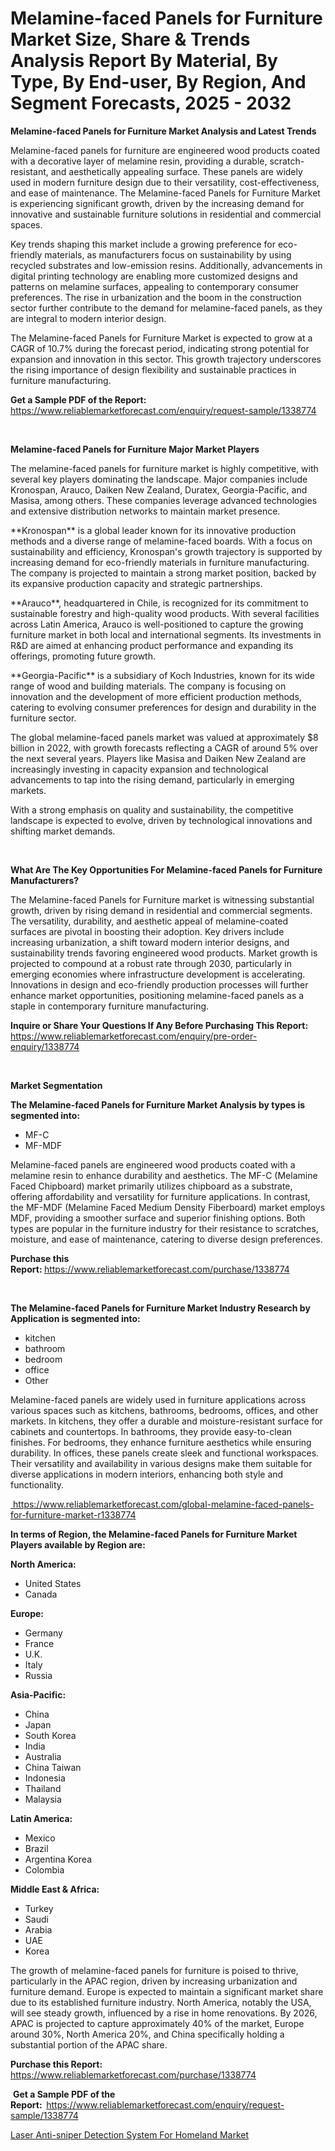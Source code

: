 <p><h1>Melamine-faced Panels for Furniture Market Size, Share & Trends Analysis Report By Material, By Type, By End-user, By Region, And Segment Forecasts, 2025 - 2032</h1></p><p><strong>Melamine-faced Panels for Furniture Market Analysis and Latest Trends</strong></p>
<p><p>Melamine-faced panels for furniture are engineered wood products coated with a decorative layer of melamine resin, providing a durable, scratch-resistant, and aesthetically appealing surface. These panels are widely used in modern furniture design due to their versatility, cost-effectiveness, and ease of maintenance. The Melamine-faced Panels for Furniture Market is experiencing significant growth, driven by the increasing demand for innovative and sustainable furniture solutions in residential and commercial spaces.</p><p>Key trends shaping this market include a growing preference for eco-friendly materials, as manufacturers focus on sustainability by using recycled substrates and low-emission resins. Additionally, advancements in digital printing technology are enabling more customized designs and patterns on melamine surfaces, appealing to contemporary consumer preferences. The rise in urbanization and the boom in the construction sector further contribute to the demand for melamine-faced panels, as they are integral to modern interior design.</p><p>The Melamine-faced Panels for Furniture Market is expected to grow at a CAGR of 10.7% during the forecast period, indicating strong potential for expansion and innovation in this sector. This growth trajectory underscores the rising importance of design flexibility and sustainable practices in furniture manufacturing.</p></p>
<p><strong>Get a Sample PDF of the Report:&nbsp;</strong> <a href="https://www.reliablemarketforecast.com/enquiry/request-sample/1338774?utm_campaign=2533&utm_medium=2&utm_source=Github&utm_content=ia&utm_term=27032025&utm_id=melamine-faced-panels-for-furniture">https://www.reliablemarketforecast.com/enquiry/request-sample/1338774</a></p>
<p>&nbsp;</p>
<p><strong>Melamine-faced Panels for Furniture Major Market Players</strong></p>
<p><p>The melamine-faced panels for furniture market is highly competitive, with several key players dominating the landscape. Major companies include Kronospan, Arauco, Daiken New Zealand, Duratex, Georgia-Pacific, and Masisa, among others. These companies leverage advanced technologies and extensive distribution networks to maintain market presence.</p><p>**Kronospan** is a global leader known for its innovative production methods and a diverse range of melamine-faced boards. With a focus on sustainability and efficiency, Kronospan's growth trajectory is supported by increasing demand for eco-friendly materials in furniture manufacturing. The company is projected to maintain a strong market position, backed by its expansive production capacity and strategic partnerships.</p><p>**Arauco**, headquartered in Chile, is recognized for its commitment to sustainable forestry and high-quality wood products. With several facilities across Latin America, Arauco is well-positioned to capture the growing furniture market in both local and international segments. Its investments in R&D are aimed at enhancing product performance and expanding its offerings, promoting future growth.</p><p>**Georgia-Pacific** is a subsidiary of Koch Industries, known for its wide range of wood and building materials. The company is focusing on innovation and the development of more efficient production methods, catering to evolving consumer preferences for design and durability in the furniture sector.</p><p>The global melamine-faced panels market was valued at approximately $8 billion in 2022, with growth forecasts reflecting a CAGR of around 5% over the next several years. Players like Masisa and Daiken New Zealand are increasingly investing in capacity expansion and technological advancements to tap into the rising demand, particularly in emerging markets.</p><p>With a strong emphasis on quality and sustainability, the competitive landscape is expected to evolve, driven by technological innovations and shifting market demands.</p></p>
<p>&nbsp;</p>
<p><strong>What Are The Key Opportunities For Melamine-faced Panels for Furniture Manufacturers?</strong></p>
<p><p>The Melamine-faced Panels for Furniture market is witnessing substantial growth, driven by rising demand in residential and commercial segments. The versatility, durability, and aesthetic appeal of melamine-coated surfaces are pivotal in boosting their adoption. Key drivers include increasing urbanization, a shift toward modern interior designs, and sustainability trends favoring engineered wood products. Market growth is projected to compound at a robust rate through 2030, particularly in emerging economies where infrastructure development is accelerating. Innovations in design and eco-friendly production processes will further enhance market opportunities, positioning melamine-faced panels as a staple in contemporary furniture manufacturing.</p></p>
<p><strong>Inquire or Share Your Questions If Any Before Purchasing This Report:</strong> <a href="https://www.reliablemarketforecast.com/enquiry/pre-order-enquiry/1338774?utm_campaign=2533&utm_medium=2&utm_source=Github&utm_content=ia&utm_term=27032025&utm_id=melamine-faced-panels-for-furniture">https://www.reliablemarketforecast.com/enquiry/pre-order-enquiry/1338774</a></p>
<p>&nbsp;</p>
<p><strong>Market Segmentation</strong></p>
<p><strong>The Melamine-faced Panels for Furniture Market Analysis by types is segmented into:</strong></p>
<p><ul><li>MF-C</li><li>MF-MDF</li></ul></p>
<p><p>Melamine-faced panels are engineered wood products coated with a melamine resin to enhance durability and aesthetics. The MF-C (Melamine Faced Chipboard) market primarily utilizes chipboard as a substrate, offering affordability and versatility for furniture applications. In contrast, the MF-MDF (Melamine Faced Medium Density Fiberboard) market employs MDF, providing a smoother surface and superior finishing options. Both types are popular in the furniture industry for their resistance to scratches, moisture, and ease of maintenance, catering to diverse design preferences.</p></p>
<p><strong>Purchase this Report:&nbsp;</strong><a href="https://www.reliablemarketforecast.com/purchase/1338774?utm_campaign=2533&utm_medium=2&utm_source=Github&utm_content=ia&utm_term=27032025&utm_id=melamine-faced-panels-for-furniture">https://www.reliablemarketforecast.com/purchase/1338774</a></p>
<p>&nbsp;</p>
<p><strong>The Melamine-faced Panels for Furniture Market Industry Research by Application is segmented into:</strong></p>
<p><ul><li>kitchen</li><li>bathroom</li><li>bedroom</li><li>office</li><li>Other</li></ul></p>
<p><p>Melamine-faced panels are widely used in furniture applications across various spaces such as kitchens, bathrooms, bedrooms, offices, and other markets. In kitchens, they offer a durable and moisture-resistant surface for cabinets and countertops. In bathrooms, they provide easy-to-clean finishes. For bedrooms, they enhance furniture aesthetics while ensuring durability. In offices, these panels create sleek and functional workspaces. Their versatility and availability in various designs make them suitable for diverse applications in modern interiors, enhancing both style and functionality.</p></p>
<p><a href="https://www.reliablemarketforecast.com/global-melamine-faced-panels-for-furniture-market-r1338774?utm_campaign=2533&utm_medium=2&utm_source=Github&utm_content=ia&utm_term=27032025&utm_id=melamine-faced-panels-for-furniture">&nbsp;https://www.reliablemarketforecast.com/global-melamine-faced-panels-for-furniture-market-r1338774</a></p>
<p><strong>In terms of Region, the Melamine-faced Panels for Furniture Market Players available by Region are:</strong></p>
<p>
    <p> <strong> North America: </strong>
        <ul>
            <li>United States</li>
            <li>Canada</li>
        </ul>
        </p> 
    <p> <strong> Europe: </strong>
        <ul>
            <li>Germany</li>
            <li>France</li>
            <li>U.K.</li>
            <li>Italy</li>
            <li>Russia</li>
        </ul>
        </p> 
    <p> <strong> Asia-Pacific: </strong>
        <ul>
            <li>China</li>
            <li>Japan</li>
            <li>South Korea</li>
            <li>India</li>
            <li>Australia</li>
            <li>China Taiwan</li>
            <li>Indonesia</li>
            <li>Thailand</li>
            <li>Malaysia</li>
        </ul>
        </p> 
    <p> <strong> Latin America: </strong>
        <ul>
            <li>Mexico</li>
            <li>Brazil</li>
            <li>Argentina Korea</li>
            <li>Colombia</li>
        </ul>
        </p> 
    <p> <strong> Middle East & Africa: </strong>
        <ul>
            <li>Turkey</li>
            <li>Saudi</li>
            <li>Arabia</li>
            <li>UAE</li>
            <li>Korea</li>
        </ul>
    </p>
    </p>
<p><p>The growth of melamine-faced panels for furniture is poised to thrive, particularly in the APAC region, driven by increasing urbanization and furniture demand. Europe is expected to maintain a significant market share due to its established furniture industry. North America, notably the USA, will see steady growth, influenced by a rise in home renovations. By 2026, APAC is projected to capture approximately 40% of the market, Europe around 30%, North America 20%, and China specifically holding a substantial portion of the APAC share.</p></p>
<p><strong>Purchase this Report: </strong><a href="https://www.reliablemarketforecast.com/purchase/1338774?utm_campaign=2533&utm_medium=2&utm_source=Github&utm_content=ia&utm_term=27032025&utm_id=melamine-faced-panels-for-furniture">https://www.reliablemarketforecast.com/purchase/1338774</a></p>
<p>&nbsp;<strong>Get a Sample PDF of the Report:&nbsp;&nbsp;</strong><a href="https://www.reliablemarketforecast.com/enquiry/request-sample/1338774?utm_campaign=2533&utm_medium=2&utm_source=Github&utm_content=ia&utm_term=27032025&utm_id=melamine-faced-panels-for-furniture">https://www.reliablemarketforecast.com/enquiry/request-sample/1338774</a></p>
<p><strong></strong></p>
<p><p><a href="https://github.com/pearlinewhite4692/Market-Research-Report-List-1/blob/main/laser-anti-sniper-detection-system-for-homeland-market.md?utm_campaign=2533&utm_medium=2&utm_source=Github&utm_content=ia&utm_term=27032025&utm_id=melamine-faced-panels-for-furniture">Laser Anti-sniper Detection System For Homeland Market</a></p></p>